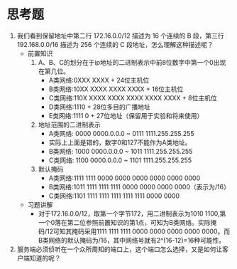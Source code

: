 # 思考题
1. 我们看到保留地址中第二行 172.16.0.0/12 描述为 16 个连续的 B 段，第三行 192.168.0.0/16 描述为 256 个连续的 C 段地址，怎么理解这种描述呢？
   * 前置知识
     1) A、B、C的划分在于ip地址的二进制表示中前8位数字中第一个0出现在第几位。
         * A类网络:0XXX XXXX + 24位主机位
         * B类网络:10XX XXXX XXXX XXXX + 16位主机位
         * C类网络:110X XXXX XXXX XXXX XXXX XXXX + 8位主机位
         * D类网络:1110 + 28位多目的广播地址
         * E类网络:1111 0 + 27位地址（保留用于实验和将来使用）
     2) 地址范围的二进制表示
         * A类网络: 0000 0000.0.0.0 ~ 0111 1111.255.255.255
         * 实际上上面是错的，数字0和127不能作为A类地址。
         * B类网络: 1000 0000.0.0.0 ~ 1011 1111.255.255.255
         * C类网络: 1100 0000.0.0.0 ~ 1101 1111.255.255.255
     3) 默认掩码
         * A类网络:1111 1111 0000 0000 0000 0000 0000 0000
         * B类网络:1011 1111 1111 1111 0000 0000 0000 0000（表示为/16）
         * C类网络:1101 1111 1111 1111 1111 1111 0000 0000
   * 习题讲解
     * 对于172.16.0.0/12，取第一个字节172，用二进制表示为1010 1100,第一个0落在第二位参照前置知识的第1点，可知为B类网络。实际掩码/12可知其掩码采用1111 1111 1111 0000 0000 0000 0000 0000。而B类网络的默认掩码为/16，其中网络号就有2^(16-12)=16种可能性。
2. 服务端必须侦听在一个众所周知的端口上，这个端口怎么选择，又是如何让客户端知道的呢？